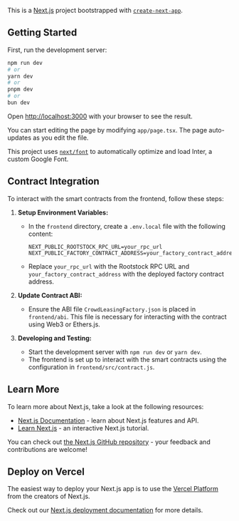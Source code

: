 This is a [Next.js](https://nextjs.org/) project bootstrapped with [`create-next-app`](https://github.com/vercel/next.js/tree/canary/packages/create-next-app).

## Getting Started

First, run the development server:

```bash
npm run dev
# or
yarn dev
# or
pnpm dev
# or
bun dev
```

Open [http://localhost:3000](http://localhost:3000) with your browser to see the result.

You can start editing the page by modifying `app/page.tsx`. The page auto-updates as you edit the file.

This project uses [`next/font`](https://nextjs.org/docs/basic-features/font-optimization) to automatically optimize and load Inter, a custom Google Font.



## Contract Integration

To interact with the smart contracts from the frontend, follow these steps:

1. **Setup Environment Variables:**
   - In the `frontend` directory, create a `.env.local` file with the following content:
     ```
     NEXT_PUBLIC_ROOTSTOCK_RPC_URL=your_rpc_url
     NEXT_PUBLIC_FACTORY_CONTRACT_ADDRESS=your_factory_contract_address
     ```
   - Replace `your_rpc_url` with the Rootstock RPC URL and `your_factory_contract_address` with the deployed factory contract address.

2. **Update Contract ABI:**
   - Ensure the ABI file `CrowdLeasingFactory.json` is placed in `frontend/abi`. This file is necessary for interacting with the contract using Web3 or Ethers.js.

3. **Developing and Testing:**
   - Start the development server with `npm run dev` or `yarn dev`.
   - The frontend is set up to interact with the smart contracts using the configuration in `frontend/src/contract.js`.


## Learn More

To learn more about Next.js, take a look at the following resources:

- [Next.js Documentation](https://nextjs.org/docs) - learn about Next.js features and API.
- [Learn Next.js](https://nextjs.org/learn) - an interactive Next.js tutorial.

You can check out [the Next.js GitHub repository](https://github.com/vercel/next.js/) - your feedback and contributions are welcome!

## Deploy on Vercel

The easiest way to deploy your Next.js app is to use the [Vercel Platform](https://vercel.com/new?utm_medium=default-template&filter=next.js&utm_source=create-next-app&utm_campaign=create-next-app-readme) from the creators of Next.js.

Check out our [Next.js deployment documentation](https://nextjs.org/docs/deployment) for more details.
